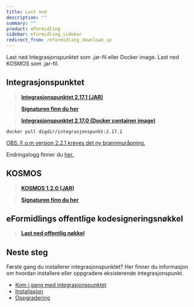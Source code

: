 ```yaml
---
title: Last ned
description: ""
summary: ""
product: eFormidling
sidebar: eformidling_sidebar
redirect_from: /eformidling_download_ip
---
```


Last ned Integrasjonspunktet som .jar-fil eller Docker image. Last ned KOSMOS som .jar-fil.

## Integrasjonspunktet

> [**Integrasjonspunktet 2.17.1 (JAR)**](https://repo1.maven.org/maven2/no/difi/meldingsutveksling/integrasjonspunkt/2.17.1/integrasjonspunkt-2.17.1.jar)

> [**Signaturen finn du her**](https://repo1.maven.org/maven2/no/difi/meldingsutveksling/integrasjonspunkt/2.17.1/integrasjonspunkt-2.17.1.jar.asc)

> [**Integrasjonspunktet 2.17.0 (Docker container image)** ](https://hub.docker.com/layers/digdir/integrasjonspunkt/2.17.1/images/sha256-7525facb[…]ffa8171c31eabb7c007a5ea27bb3b549055fb2a82eb39?context=explore)

`docker pull digdir/integrasjonspunkt:2.17.1`

[OBS. F.o.m versjon 2.2.1 kreves det ny brannmuråpning.](../installasjon/forberede_installasjon#brannmur%C3%A5pninger-i-produksjon)

Endringslogg finner du [her.](../Oppgradering/endringslogg)

## KOSMOS

> [**KOSMOS 1.2.0 (JAR)**](https://repo1.maven.org/maven2/no/difi/move/kosmos/1.2.0/kosmos-1.2.0.jar)

> [**Signaturen finn du her**](https://repo1.maven.org/maven2/no/difi/move/kosmos/1.2.0/kosmos-1.2.0.jar.asc)

## eFormidlings offentlige kodesigneringsnøkkel

> [**Last ned offentlig nøkkel**](/resources/eformidling/public_keys/eformidling-key.asc)

## Neste steg

Første gang du installerer integrasjonspunktet? Her finner du informasjon om hvordan installere eller oppgradere eksisterende integrasjonspunkt.

- [Kom i gang med integrasjonspunktet](../installasjon/)
- [Installasjon](../installasjon/installasjon)
- [Oppgradering](../Oppgradering/)
